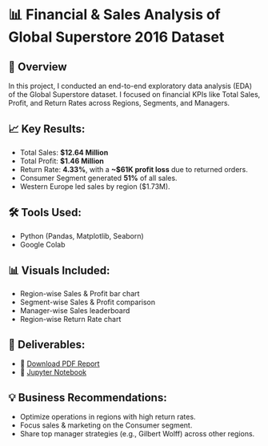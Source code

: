 # 📊 Financial & Sales Analysis of Global Superstore 2016 Dataset

## 🚀 Overview
In this project, I conducted an end-to-end exploratory data analysis (EDA) of the Global Superstore dataset. I focused on financial KPIs like Total Sales, Profit, and Return Rates across Regions, Segments, and Managers.

## 📈 Key Results:
- Total Sales: **$12.64 Million**
- Total Profit: **$1.46 Million**
- Return Rate: **4.33%**, with a **~$61K profit loss** due to returned orders.
- Consumer Segment generated **51%** of all sales.
- Western Europe led sales by region ($1.73M).

## 🛠️ Tools Used:
- Python (Pandas, Matplotlib, Seaborn)
- Google Colab

## 📊 Visuals Included:
- Region-wise Sales & Profit bar chart
- Segment-wise Sales & Profit comparison
- Manager-wise Sales leaderboard
- Region-wise Return Rate chart

## 📄 Deliverables:
- 📑 [Download PDF Report](./Global_Superstore_Project_Report.pdf)
- 📓 [Jupyter Notebook](./global_superstore_financial_analysis.ipynb)

## 💡 Business Recommendations:
- Optimize operations in regions with high return rates.
- Focus sales & marketing on the Consumer segment.
- Share top manager strategies (e.g., Gilbert Wolff) across other regions.

